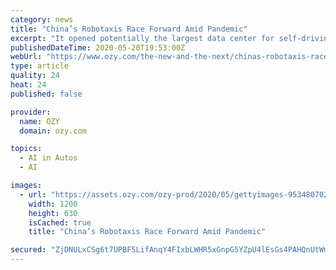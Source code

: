 ```yaml
---
category: news
title: "China’s Robotaxis Race Forward Amid Pandemic"
excerpt: "It opened potentially the largest data center for self-driving cars in Shanghai and signed a deal to launch a fleet of 100 robotaxis in the city. AutoX is just one of several Chinese startups aiming to close the gap with Silicon Valley that have been rolling out pilot projects,"
publishedDateTime: 2020-05-20T19:53:00Z
webUrl: "https://www.ozy.com/the-new-and-the-next/chinas-robotaxis-race-forward-amid-pandemic/329013/"
type: article
quality: 24
heat: 24
published: false

provider:
  name: OZY
  domain: ozy.com

topics:
  - AI in Autos
  - AI

images:
  - url: "https://assets.ozy.com/ozy-prod/2020/05/gettyimages-953480702.jpg?width=1200&height=630&fit=cover"
    width: 1200
    height: 630
    isCached: true
    title: "China’s Robotaxis Race Forward Amid Pandemic"

secured: "ZjDNULxCSg6t7UPBF5LifAnqY4FIxbLWHR5xGnpG5YZpU4lEsGs4PAHQnUtWm0sVNdYLLodsEJb06xxJKQzGFmazOqM+237CYXGmGBZQMMvdh4SIOMqEuqEn0JgDLS5X9BiyqCawj9spHb2LZa2RrI/WHnwmRi7w4lcFz1zOvjDn1I7ZGasCUJzmMvhmMY5pMj6o7ZhV9t4XCTsb7NiLOYnGLbjlFRMNDv044GZjxYNGNoHgr7TKeQymyYBtz7JJNYmE7bp/i0ccEFrcdFzR96kRidk/5mbsONae/w2zTnHA/nG7Imys5Qf9zinD7MwSN6cgXDiciV1mtWJwLxhrOhZbA5haW6xuSjSSl5cCS6WfzF2nBWWadXkL3QYMoHMIIIDDW3NcPJogYcMCRPiZyilbiHvfW1p6qacB57+sg45qTiBj+43GBuk+gh4Ojp5VwqOGlKQpt+nh+udb8xSydTQpmrKAjzwXqhZ0VvbHzqE=;qVcxVoQkWh5oWvjXAzk1CQ=="
---
```


